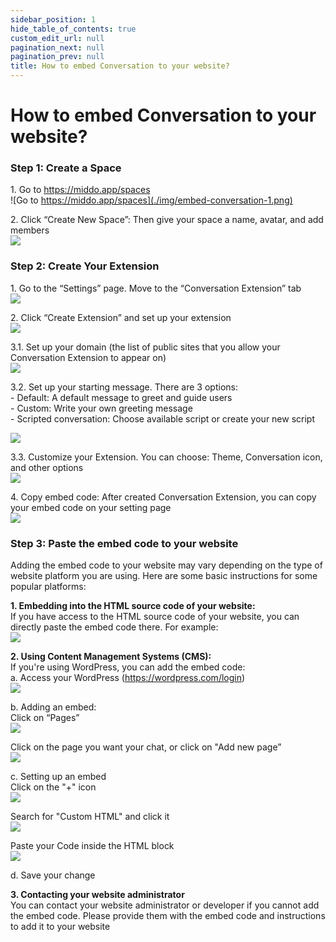 ```yaml
---  
sidebar_position: 1  
hide_table_of_contents: true  
custom_edit_url: null  
pagination_next: null  
pagination_prev: null  
title: How to embed Conversation to your website?  
---  
```

  
# How to embed Conversation to your website?  
  
### Step 1: Create a Space  
  
1\. Go to https://middo.app/spaces  
![Go to https://middo.app/spaces](./img/embed-conversation-1.png)  
  
  
2\. Click “Create New Space”: Then give your space a name, avatar, and add members  
![ ](./img/embed-conversation-2.png)  
  
### Step 2: Create Your Extension  
  
1\. Go to the “Settings” page. Move to the “Conversation Extension” tab  
![ ](./img/embed-conversation-3.png)  
  
2\. Click “Create Extension” and set up your extension   
![ ](./img/embed-conversation-4.png)  
  
3.1\. Set up your domain (the list of public sites that you allow your Conversation Extension to appear on)  
![ ](./img/embed-conversation-5.png)  
  
   3.2\. Set up your starting message. There are 3 options:  
      - Default: A default message to greet and guide users  
      - Custom: Write your own greeting message  
      - Scripted conversation: Choose available script or create your new script  
  
![ ](./img/embed-conversation-6.png)  
  
   3.3\. Customize your Extension. You can choose: Theme, Conversation icon, and other options  
![ ](./img/embed-conversation-7.png)  
  
4\. Copy embed code: After created Conversation Extension, you can copy your embed code on your setting page  
![ ](./img/embed-conversation-8.png)  
  
  
### Step 3: Paste the embed code to your website  
Adding the embed code to your website may vary depending on the type of website platform you are using. Here are some basic instructions for some popular platforms:  
  
**1\. Embedding into the HTML source code of your website:**  
If you have access to the HTML source code of your website, you can directly paste the embed code there. For example:  
![ ](./img/embed-conversation-9.png)  
  
**2\. Using Content Management Systems (CMS):**  
If you're using WordPress, you can add the embed code:  
a. Access your WordPress (https://wordpress.com/login)  
![ ](./img/embed-conversation-10.png)  
  
b. Adding an embed:  
Click on “Pages”  
![ ](./img/embed-conversation-11.png)  
  
Click on the page you want your chat, or click on "Add new page”  
![ ](./img/embed-conversation-12.png)  
  
c. Setting up an embed  
Click on the "+" icon  
![ ](./img/embed-conversation-13.png)  
  
Search for "Custom HTML" and click it  
![ ](./img/embed-conversation-14.png)  
  
Paste your Code inside the HTML block  
![ ](./img/embed-conversation-15.png)  
  
d. Save your change  
  
**3\. Contacting your website administrator**  
You can contact your website administrator or developer if you cannot add the embed code. Please provide them with the embed code and instructions to add it to your website